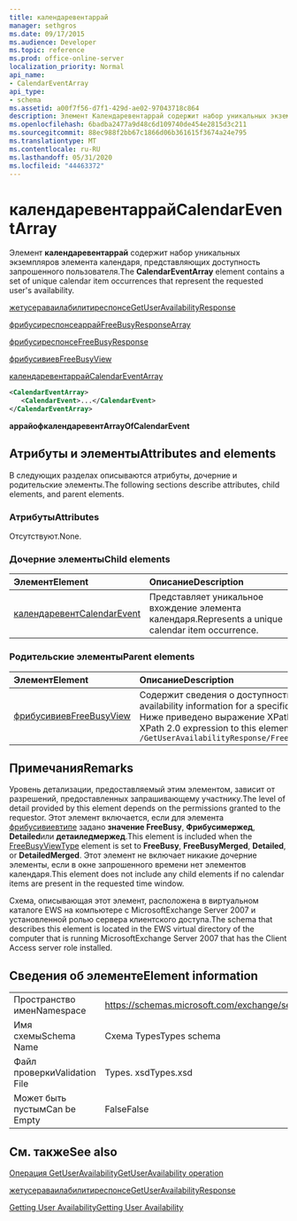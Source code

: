 ```yaml
---
title: календаревентаррай
manager: sethgros
ms.date: 09/17/2015
ms.audience: Developer
ms.topic: reference
ms.prod: office-online-server
localization_priority: Normal
api_name:
- CalendarEventArray
api_type:
- schema
ms.assetid: a00f7f56-d7f1-429d-ae02-97043718c864
description: Элемент Календаревентаррай содержит набор уникальных экземпляров элемента календаря, представляющих доступность запрошенного пользователя.
ms.openlocfilehash: 6badba2477a9d48c6d109740de454e2815d3c211
ms.sourcegitcommit: 88ec988f2bb67c1866d06b361615f3674a24e795
ms.translationtype: MT
ms.contentlocale: ru-RU
ms.lasthandoff: 05/31/2020
ms.locfileid: "44463372"
---
```

# <a name="calendareventarray"></a><span data-ttu-id="4d250-103">календаревентаррай</span><span class="sxs-lookup"><span data-stu-id="4d250-103">CalendarEventArray</span></span>

<span data-ttu-id="4d250-104">Элемент **календаревентаррай** содержит набор уникальных экземпляров элемента календаря, представляющих доступность запрошенного пользователя.</span><span class="sxs-lookup"><span data-stu-id="4d250-104">The **CalendarEventArray** element contains a set of unique calendar item occurrences that represent the requested user's availability.</span></span> 
  
[<span data-ttu-id="4d250-105">жетусераваилабилитиреспонсе</span><span class="sxs-lookup"><span data-stu-id="4d250-105">GetUserAvailabilityResponse</span></span>](getuseravailabilityresponse.md)
  
[<span data-ttu-id="4d250-106">фрибусиреспонсеаррай</span><span class="sxs-lookup"><span data-stu-id="4d250-106">FreeBusyResponseArray</span></span>](freebusyresponsearray.md)
  
[<span data-ttu-id="4d250-107">фрибусиреспонсе</span><span class="sxs-lookup"><span data-stu-id="4d250-107">FreeBusyResponse</span></span>](freebusyresponse.md)
  
[<span data-ttu-id="4d250-108">фрибусивиев</span><span class="sxs-lookup"><span data-stu-id="4d250-108">FreeBusyView</span></span>](freebusyview.md)
  
[<span data-ttu-id="4d250-109">календаревентаррай</span><span class="sxs-lookup"><span data-stu-id="4d250-109">CalendarEventArray</span></span>](calendareventarray.md)
  
```xml
<CalendarEventArray>
   <CalendarEvent>...</CalendarEvent>
</CalendarEventArray>
```

 <span data-ttu-id="4d250-110">**аррайофкалендаревент**</span><span class="sxs-lookup"><span data-stu-id="4d250-110">**ArrayOfCalendarEvent**</span></span>
## <a name="attributes-and-elements"></a><span data-ttu-id="4d250-111">Атрибуты и элементы</span><span class="sxs-lookup"><span data-stu-id="4d250-111">Attributes and elements</span></span>

<span data-ttu-id="4d250-112">В следующих разделах описываются атрибуты, дочерние и родительские элементы.</span><span class="sxs-lookup"><span data-stu-id="4d250-112">The following sections describe attributes, child elements, and parent elements.</span></span>
  
### <a name="attributes"></a><span data-ttu-id="4d250-113">Атрибуты</span><span class="sxs-lookup"><span data-stu-id="4d250-113">Attributes</span></span>

<span data-ttu-id="4d250-114">Отсутствуют.</span><span class="sxs-lookup"><span data-stu-id="4d250-114">None.</span></span>
  
### <a name="child-elements"></a><span data-ttu-id="4d250-115">Дочерние элементы</span><span class="sxs-lookup"><span data-stu-id="4d250-115">Child elements</span></span>

|<span data-ttu-id="4d250-116">**Элемент**</span><span class="sxs-lookup"><span data-stu-id="4d250-116">**Element**</span></span>|<span data-ttu-id="4d250-117">**Описание**</span><span class="sxs-lookup"><span data-stu-id="4d250-117">**Description**</span></span>|
|:-----|:-----|
|[<span data-ttu-id="4d250-118">календаревент</span><span class="sxs-lookup"><span data-stu-id="4d250-118">CalendarEvent</span></span>](calendarevent.md) <br/> |<span data-ttu-id="4d250-119">Представляет уникальное вхождение элемента календаря.</span><span class="sxs-lookup"><span data-stu-id="4d250-119">Represents a unique calendar item occurrence.</span></span>  <br/> |
   
### <a name="parent-elements"></a><span data-ttu-id="4d250-120">Родительские элементы</span><span class="sxs-lookup"><span data-stu-id="4d250-120">Parent elements</span></span>

|<span data-ttu-id="4d250-121">**Элемент**</span><span class="sxs-lookup"><span data-stu-id="4d250-121">**Element**</span></span>|<span data-ttu-id="4d250-122">**Описание**</span><span class="sxs-lookup"><span data-stu-id="4d250-122">**Description**</span></span>|
|:-----|:-----|
|[<span data-ttu-id="4d250-123">фрибусивиев</span><span class="sxs-lookup"><span data-stu-id="4d250-123">FreeBusyView</span></span>](freebusyview.md) <br/> |<span data-ttu-id="4d250-124">Содержит сведения о доступности для определенного пользователя.</span><span class="sxs-lookup"><span data-stu-id="4d250-124">Contains availability information for a specific user.</span></span>  <br/> <span data-ttu-id="4d250-125">Ниже приведено выражение XPath 2,0 для этого элемента:</span><span class="sxs-lookup"><span data-stu-id="4d250-125">The following is the XPath 2.0 expression to this element:</span></span>  <br/>  `/GetUserAvailabilityResponse/FreeBusyResponseArray/FreeBusyResponse/FreeBusyView` <br/> |
   
## <a name="remarks"></a><span data-ttu-id="4d250-126">Примечания</span><span class="sxs-lookup"><span data-stu-id="4d250-126">Remarks</span></span>

<span data-ttu-id="4d250-127">Уровень детализации, предоставляемый этим элементом, зависит от разрешений, предоставленных запрашивающему участнику.</span><span class="sxs-lookup"><span data-stu-id="4d250-127">The level of detail provided by this element depends on the permissions granted to the requestor.</span></span> <span data-ttu-id="4d250-128">Этот элемент включается, если для элемента [фрибусивиевтипе](freebusyviewtype.md) задано **значение FreeBusy**, **Фрибусимержед**, **Detailed**или **детаиледмержед**.</span><span class="sxs-lookup"><span data-stu-id="4d250-128">This element is included when the [FreeBusyViewType](freebusyviewtype.md) element is set to **FreeBusy**, **FreeBusyMerged**, **Detailed**, or **DetailedMerged**.</span></span> <span data-ttu-id="4d250-129">Этот элемент не включает никакие дочерние элементы, если в окне запрошенного времени нет элементов календаря.</span><span class="sxs-lookup"><span data-stu-id="4d250-129">This element does not include any child elements if no calendar items are present in the requested time window.</span></span> 
  
<span data-ttu-id="4d250-130">Схема, описывающая этот элемент, расположена в виртуальном каталоге EWS на компьютере с MicrosoftExchange Server 2007 и установленной ролью сервера клиентского доступа.</span><span class="sxs-lookup"><span data-stu-id="4d250-130">The schema that describes this element is located in the EWS virtual directory of the computer that is running MicrosoftExchange Server 2007 that has the Client Access server role installed.</span></span>
  
## <a name="element-information"></a><span data-ttu-id="4d250-131">Сведения об элементе</span><span class="sxs-lookup"><span data-stu-id="4d250-131">Element information</span></span>

|||
|:-----|:-----|
|<span data-ttu-id="4d250-132">Пространство имен</span><span class="sxs-lookup"><span data-stu-id="4d250-132">Namespace</span></span>  <br/> |https://schemas.microsoft.com/exchange/services/2006/types  <br/> |
|<span data-ttu-id="4d250-133">Имя схемы</span><span class="sxs-lookup"><span data-stu-id="4d250-133">Schema Name</span></span>  <br/> |<span data-ttu-id="4d250-134">Схема Types</span><span class="sxs-lookup"><span data-stu-id="4d250-134">Types schema</span></span>  <br/> |
|<span data-ttu-id="4d250-135">Файл проверки</span><span class="sxs-lookup"><span data-stu-id="4d250-135">Validation File</span></span>  <br/> |<span data-ttu-id="4d250-136">Types. xsd</span><span class="sxs-lookup"><span data-stu-id="4d250-136">Types.xsd</span></span>  <br/> |
|<span data-ttu-id="4d250-137">Может быть пустым</span><span class="sxs-lookup"><span data-stu-id="4d250-137">Can be Empty</span></span>  <br/> |<span data-ttu-id="4d250-138">False</span><span class="sxs-lookup"><span data-stu-id="4d250-138">False</span></span>  <br/> |
   
## <a name="see-also"></a><span data-ttu-id="4d250-139">См. также</span><span class="sxs-lookup"><span data-stu-id="4d250-139">See also</span></span>



[<span data-ttu-id="4d250-140">Операция GetUserAvailability</span><span class="sxs-lookup"><span data-stu-id="4d250-140">GetUserAvailability operation</span></span>](getuseravailability-operation.md)
  
[<span data-ttu-id="4d250-141">жетусераваилабилитиреспонсе</span><span class="sxs-lookup"><span data-stu-id="4d250-141">GetUserAvailabilityResponse</span></span>](getuseravailabilityresponse.md)


[<span data-ttu-id="4d250-142">Getting User Availability</span><span class="sxs-lookup"><span data-stu-id="4d250-142">Getting User Availability</span></span>](https://msdn.microsoft.com/library/d4133fcb-9b0f-4e6b-aadf-a389da83516a%28Office.15%29.aspx)

